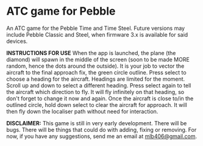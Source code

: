 # ATC game for Pebble
An ATC game for the Pebble Time and Time Steel.
Future versions may include Pebble Classic and Steel, when firmware 3.x is available for said devices.

<b>INSTRUCTIONS FOR USE</b>
When the app is launched, the plane (the diamond) will spawn in the middle of the screen (soon to be made MORE random, hence the dots around the outside). It is your job to vector the aircraft to the final approach fix, the green circle outline.
Press select to choose a heading for the aircraft. Headings are limited for the moment. Scroll up and down to select a different heading.
Press select again to tell the aircraft which direction to fly. It will fly infinitely on that heading, so don't forget to change it now and again. 
Once the aircraft is close to/in the outlined circle, hold down select to clear the aircraft for approach. It will then fly down the localiser path without need for interaction.

<b>DISCLAIMER:</b>
This game is still in very early development. There will be bugs. There will be things that could do with adding, fixing or removing. For now, if you have any suggestions, send me an email at mlb406@gmail.com.
